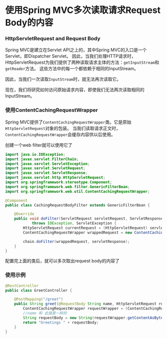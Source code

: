 # 使用Spring MVC多次读取请求Request Body的内容

### HttpServletRequest and Request Body

Spring MVC是建立在Servlet API之上的，其中Spring MVC的入口是一个Servlet，即Dispatcher Servlet。 因此，当我们处理HTTP请求时，HttpServletRequest为我们提供了两种读取请求主体的方法：`getInputStream`和`getReader`方法。 这些方法中的每一个都依赖于相同的InputStream。

因此，当我们一次读取`InputStream`时，就无法再次读取它。

现在，我们将研究如何访问原始请求内容，即使我们无法两次读取相同的InputStream。

### 使用ContentCachingRequestWrapper

Spring MVC提供了`ContentCachingRequestWrapper`类。它是原始`HttpServletRequest`对象的包装。 当我们读取请求正文时，`ContentCachingRequestWrapper`会缓存内容供以后使用。

创建一个web filter就可以使用它了

```java
import java.io.IOException;
import javax.servlet.FilterChain;
import javax.servlet.ServletException;
import javax.servlet.ServletRequest;
import javax.servlet.ServletResponse;
import javax.servlet.http.HttpServletRequest;
import org.springframework.stereotype.Component;
import org.springframework.web.filter.GenericFilterBean;
import org.springframework.web.util.ContentCachingRequestWrapper;

@Component
public class CachingRequestBodyFilter extends GenericFilterBean {

    @Override
    public void doFilter(ServletRequest servletRequest, ServletResponse servletResponse, FilterChain chain)
            throws IOException, ServletException {
        HttpServletRequest currentRequest = (HttpServletRequest) servletRequest;
        ContentCachingRequestWrapper wrappedRequest = new ContentCachingRequestWrapper(currentRequest);

        chain.doFilter(wrappedRequest, servletResponse);
    }
}
```

配置完上面的类后，就可以多次取出request body的内容了

### 使用示例



```java
@RestController
public class GreetController {

    @PostMapping("/greet")
    public String greet(@RequestBody String name, HttpServletRequest request) {
        ContentCachingRequestWrapper requestWrapper = (ContentCachingRequestWrapper) request;
        //name 和 此值是一样的
        String requestBody = new String(requestWrapper.getContentAsByteArray());
        return "Greetings " + requestBody;
    }
}
```

